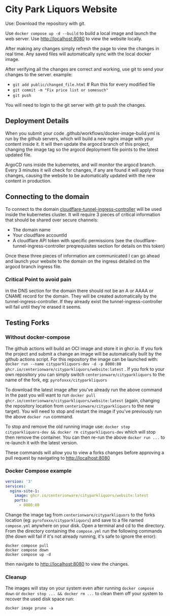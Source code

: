 # City Park Liquors Website

Use: Download the repository with git.

Use `docker compose up -d --build` to build a local image and launch the web server. Use [http://localhost:8080](http://localhost:8080/) to view the website locally.

After making any changes simply refresh the page to view the changes in real time. Any saved files will automatically sync with the local docker image.

After verifying all the changes are correct and working, use git to send your changes to the server.
example:

* `git add public/changed_file.html` # Run this for every modified file
* `git commit -m "Fix price list or somesuch"`
* `git push`


You will need to login to the git server with git to push the changes.


## Deployment Details

When you submit your code .github/workflows/docker-image-build.yml is run by the github servers, which will build a new nginx image with your content inside it. It will then update the argocd branch of this project, changing the image tag so the argocd deployment file points to the latest updated file. 

ArgoCD runs inside the kubernetes, and will monitor the argocd branch. Every 3 minutes it will check for changes, if any are found it will apply those changes, causing the website to be automatically updated with the new content in production.

## Connecting to the domain

To connect to the domain [cloudflare-tunnel-ingress-controller](https://github.com/STRRL/cloudflare-tunnel-ingress-controller) will be used inside the kubernetes cluster. It will require 3 pieces of critical information that should be shared over secure channels:

* The domain name
* Your cloudflare accountId 
* A cloudflare API token with specific permissions (see the cloudflare-tunnel-ingress-controller preqrequisites section for details on this token)

Once these three pieces of information are communicated I can go ahead and launch your website to the domain on the ingress detailed on the argocd branch ingress file.

### Critical Point to avoid pain

in the DNS section for the domain there should not be an A or AAAA or CNAME record for the domain. They will be created automatically by the tunnel-ingress-controller. If they already exist the tunnel-ingress-controller will fail until they're erased it seems.

## Testing Forks

### Without docker-compose

The github actions will build an OCI image and store it in ghcr.io. If you fork the project and submit a change an image will be automatically built by the github actions script. For this repository the image can be launched with:
`docker run --name cityparkliquors-dev -d -p 8080:80 ghcr.io/centerionware/cityparkliquors/website:latest` . If you fork to your own repository you can simply switch `centerionware/cityparkliquors` to the name of the fork, eg: `pyrofoxxx/cityparkliquors`

To download the latest image after you've already run the above command in the past you will want to run `docker pull ghcr.io/centerionware/cityparkliquors/website:latest` (again, changing the repository location from `centerionware/cityparkliquors` to the new target). You will need to stop and restart the image if you've previously run the above `docker run` command.

To stop and remove the old running image use: 
`docker stop cityparkliquors-dev && docker rm cityparkliquors-dev` which will stop then remove the container. You can then re-run the above `docker run ...` to re-launch it with the latest version.

These commands will allow you to view a forks changes before approving a pull request by navigating to [http://localhost:8080](http://localhost:8080)

### Docker Compose example

```yml
version: '3'
services:
  nginx-site-1:
    image: ghcr.io/centerionware/cityparkliquors/website:latest
    ports:
      - 8080:80
```

Change the image tag from `centerionware/cityparkliquors` to the forks location (eg: `pyrofoxxx/cityparkliquors`) and save to a file named `compose.yml` anywhere on your disk. Open a terminal and cd to the directory. From the directory containing the `compose.yml` run the following commands (the down will fail if it's not already running, it's safe to ignore the error):

```
docker compose pull
docker compose down
docker compose up -d
```
then navigate to [http://localhost:8080](http://localhost:8080) to view the changes.


### Cleanup

The images will stay on your system even after running `docker compose down` or `docker stop ... && docker rm ...`
to clean them off your system to recover the used disk space run:

`docker image prune -a`